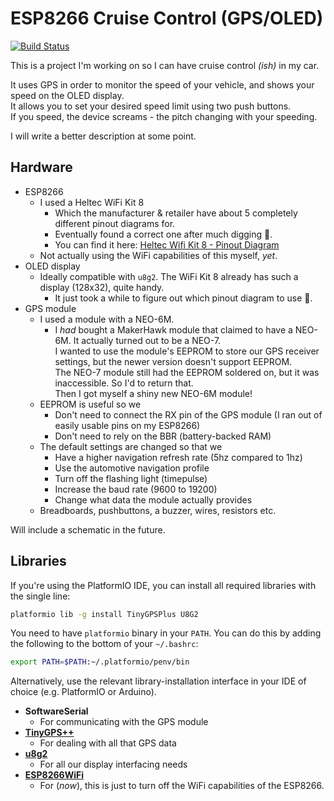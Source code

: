 # ESP8266 Cruise Control (GPS/OLED)

[![Build Status](https://travis-ci.com/cohaolain/CruiseControl-ESP8266.svg?branch=master)](https://travis-ci.com/cohaolain/CruiseControl-ESP8266)

This is a project I'm working on so I can have cruise control _(ish)_ in my car.

It uses GPS in order to monitor the speed of your vehicle,
and shows your speed on the OLED display.  
It allows you to set your desired speed limit using two push buttons.  
If you speed, the device screams - the pitch changing with your speeding.

I will write a better description at some point.

## Hardware

-   ESP8266
    -   I used a Heltec WiFi Kit 8
        -   Which the manufacturer & retailer have about 5 completely different pinout diagrams for.
        -   Eventually found a correct one after much digging 😤.
        -   You can find it here: [Heltec Wifi Kit 8 - Pinout Diagram](diagrams/Heltec_WiFi_Kit_8_Pinout_Diagram.pdf)
    -   Not actually using the WiFi capabilities of this myself, _yet_.
-   OLED display
    -   Ideally compatible with `u8g2`.
        The WiFi Kit 8 already has such a display (128x32), quite handy.
        -   It just took a while to figure out which pinout diagram to use 😤.
-   GPS module
    -   I used a module with a NEO-6M.
        -   I _had_ bought a MakerHawk module that claimed to have a NEO-6M.
            It actually turned out to be a NEO-7.  
            I wanted to use the module's EEPROM to store our GPS receiver settings,
            but the newer version doesn't support EEPROM.  
            The NEO-7 module still had the EEPROM soldered on,
            but it was inaccessible. So I'd to return that.  
            Then I got myself a shiny new NEO-6M module!
    -   EEPROM is useful so we
        -   Don't need to connect the RX pin of the GPS module
            (I ran out of easily usable pins on my ESP8266)
        -   Don't need to rely on the BBR (battery-backed RAM)
    -   The default settings are changed so that we
        -   Have a higher navigation refresh rate (5hz compared to 1hz)
        -   Use the automotive navigation profile
        -   Turn off the flashing light (timepulse)
        -   Increase the baud rate (9600 to 19200)
        -   Change what data the module actually provides
    -   Breadboards, pushbuttons, a buzzer, wires, resistors etc.

Will include a schematic in the future.

## Libraries

If you're using the PlatformIO IDE, you can install all
required libraries with the single line:

```bash
platformio lib -g install TinyGPSPlus U8G2
```

You need to have `platformio` binary in your `PATH`. You can do this by adding
the following to the bottom of your `~/.bashrc`:

```bash
export PATH=$PATH:~/.platformio/penv/bin
```

Alternatively, use the relevant library-installation interface in your IDE of choice (e.g. PlatformIO or Arduino).

-   **SoftwareSerial**
    -   For communicating with the GPS module
-   [**TinyGPS++**](https://github.com/mikalhart/TinyGPSPlus)
    -   For dealing with all that GPS data
-   [**u8g2**](https://github.com/olikraus/u8g2/wiki/fntlistall)
    -   For all our display interfacing needs
-   [**ESP8266WiFi**](https://github.com/esp8266/Arduino/tree/master/libraries/ESP8266WiFi)
    -   For (_now_), this is just to turn off the WiFi capabilities of the ESP8266.
